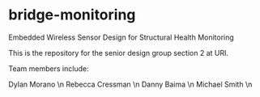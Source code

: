 bridge-monitoring
=================

Embedded Wireless Sensor Design for Structural Health Monitoring

This is the repository for the senior design group section 2 at URI.

Team members include:

Dylan Morano \n
Rebecca Cressman \n
Danny Baima \n
Michael Smith \n
